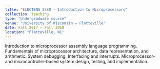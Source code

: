 ```yaml
---
title: "ELECTENG 3780 - Introduction to Microprocessors"
collection: teaching
type: "Undergraduate course"
venue: "University of Wisconsin – Platteville"
date: Fall 2017 – Fall 2018
location: "Platteville, WI"
---
```

Introduction to microprocessor assembly language programming. Fundamentals of microprocessor architecture, data representation, and arithmetic. System debugging. Interfacing and interrupts. Microprocessor- and microcontroller-based system design, testing, and implementation.